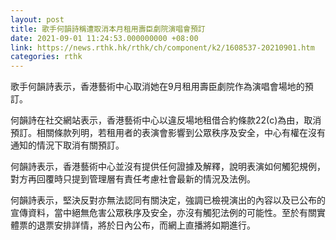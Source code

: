 ```yaml
---
layout: post
title: 歌手何韻詩稱遭取消本月租用壽臣劇院演唱會預訂
date: 2021-09-01 11:24:53.000000000 +08:00
link: https://news.rthk.hk/rthk/ch/component/k2/1608537-20210901.htm
categories: rthk
---
```


歌手何韻詩表示，香港藝術中心取消她在9月租用壽臣劇院作為演唱會場地的預訂。

何韻詩在社交網站表示，香港藝術中心以違反場地租借合約條款22(c)為由，取消預訂。相關條款列明，若租用者的表演會影響到公眾秩序及安全，中心有權在沒有通知的情況下取消有關預訂。

何韻詩表示，香港藝術中心並沒有提供任何證據及解釋，說明表演如何觸犯規例，對方再回覆時只提到管理層有責任考慮社會最新的情況及法例。

何韻詩表示，堅決反對亦無法認同有關決定，強調已檢視演出的內容以及已公布的宣傳資料，當中絕無危害公眾秩序及安全，亦沒有觸犯法例的可能性。至於有關實體票的退票安排詳情，將於日內公布，而網上直播將如期進行。
